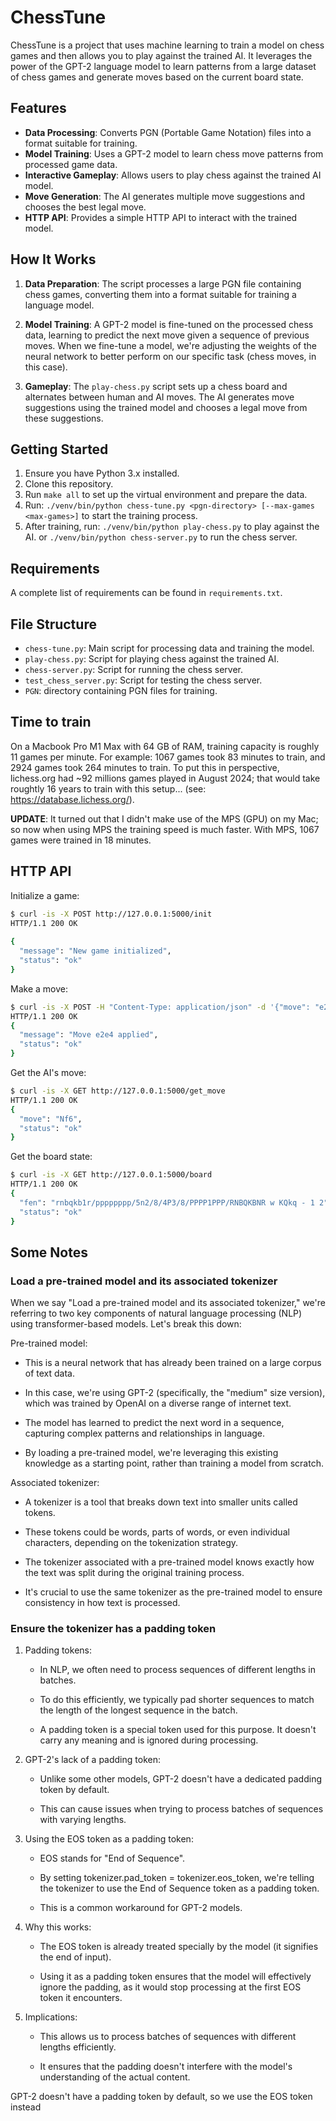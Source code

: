 # ChessTune

ChessTune is a project that uses machine learning to train a model on chess games and then allows you to play against the trained AI. It leverages the power of the GPT-2 language model to learn patterns from a large dataset of chess games and generate moves based on the current board state.

## Features

- **Data Processing**: Converts PGN (Portable Game Notation) files into a format suitable for training.
- **Model Training**: Uses a GPT-2 model to learn chess move patterns from processed game data.
- **Interactive Gameplay**: Allows users to play chess against the trained AI model.
- **Move Generation**: The AI generates multiple move suggestions and chooses the best legal move.
- **HTTP API**: Provides a simple HTTP API to interact with the trained model.

## How It Works

1. **Data Preparation**: The script processes a large PGN file containing chess games, converting them into a format suitable for training a language model.

2. **Model Training**: A GPT-2 model is fine-tuned on the processed chess data, learning to predict the next move given a sequence of previous moves. When we fine-tune a model, we're adjusting the weights of the neural network to better perform on our specific task (chess moves, in this case). 

3. **Gameplay**: The `play-chess.py` script sets up a chess board and alternates between human and AI moves. The AI generates move suggestions using the trained model and chooses a legal move from these suggestions.

## Getting Started

1. Ensure you have Python 3.x installed.
2. Clone this repository.
3. Run `make all` to set up the virtual environment and prepare the data.
4. Run: `./venv/bin/python chess-tune.py <pgn-directory> [--max-games <max-games>]` to start the training process.
5. After training, run: `./venv/bin/python play-chess.py` to play against the AI.
or `./venv/bin/python chess-server.py` to run the chess server.

## Requirements

A complete list of requirements can be found in `requirements.txt`.

## File Structure

- `chess-tune.py`: Main script for processing data and training the model.
- `play-chess.py`: Script for playing chess against the trained AI.
- `chess-server.py`: Script for running the chess server.
- `test_chess_server.py`: Script for testing the chess server.
- `PGN`: directory containing PGN files for training.

## Time to train

On a Macbook Pro M1 Max with 64 GB of RAM, training capacity is roughly 11 games per minute.
For example: 1067 games took 83 minutes to train, and 2924 games took 264 minutes to train.
To put this in perspective, lichess.org had ~92 millions games played in August 2024; that
would take roughtly 16 years to train with this setup... (see: https://database.lichess.org/).

**UPDATE**: It turned out that I didn't make use of the MPS (GPU) on my Mac; so now when using
MPS the training speed is much faster. With MPS, 1067 games were trained in 18 minutes.

## HTTP API

Initialize a game:

```bash
$ curl -is -X POST http://127.0.0.1:5000/init
HTTP/1.1 200 OK
                                      
{               
  "message": "New game initialized",
  "status": "ok"                                                                                     
}                                    
```

Make a move:

```bash
$ curl -is -X POST -H "Content-Type: application/json" -d '{"move": "e2e4"}' http://127.0.0.1:5000/move
HTTP/1.1 200 OK
{
  "message": "Move e2e4 applied",
  "status": "ok"
}
```

Get the AI's move:

```bash
$ curl -is -X GET http://127.0.0.1:5000/get_move
HTTP/1.1 200 OK
{
  "move": "Nf6",
  "status": "ok"
}
```

Get the board state:

```bash
$ curl -is -X GET http://127.0.0.1:5000/board
HTTP/1.1 200 OK
{                                                 
  "fen": "rnbqkb1r/pppppppp/5n2/8/4P3/8/PPPP1PPP/RNBQKBNR w KQkq - 1 2",
  "status": "ok"                                  
}   
```


## Some Notes

### Load a pre-trained model and its associated tokenizer

When we say "Load a pre-trained model and its associated tokenizer,"
we're referring to two key components of natural language processing (NLP)
using transformer-based models. Let's break this down:
    
Pre-trained model:
    
* This is a neural network that has already been trained on a large corpus of text data.
    
* In this case, we're using GPT-2 (specifically, the "medium" size version), which was
trained by OpenAI on a diverse range of internet text.
    
* The model has learned to predict the next word in a sequence, capturing complex patterns
and relationships in language.
    
* By loading a pre-trained model, we're leveraging this existing knowledge as a starting point,
rather than training a model from scratch.
    
Associated tokenizer:
    
* A tokenizer is a tool that breaks down text into smaller units called tokens.
    
* These tokens could be words, parts of words, or even individual characters,
depending on the tokenization strategy.
    
* The tokenizer associated with a pre-trained model knows exactly how the text
was split during the original training process.
    
* It's crucial to use the same tokenizer as the pre-trained model to ensure
consistency in how text is processed.

### Ensure the tokenizer has a padding token
 
1. Padding tokens:
    
    * In NLP, we often need to process sequences of different lengths in batches.
    
    * To do this efficiently, we typically pad shorter sequences to match the length
    of the longest sequence in the batch.
    
    * A padding token is a special token used for this purpose. It doesn't carry
    any meaning and is ignored during processing.
    
2. GPT-2's lack of a padding token:
    
    * Unlike some other models, GPT-2 doesn't have a dedicated padding token by default.
    
    * This can cause issues when trying to process batches of sequences with varying lengths.
    
3. Using the EOS token as a padding token:
    
    * EOS stands for "End of Sequence".
    
    * By setting tokenizer.pad_token = tokenizer.eos_token, we're telling the tokenizer
    to use the End of Sequence token as a padding token.
    
    * This is a common workaround for GPT-2 models.
    
4. Why this works:
    
    * The EOS token is already treated specially by the model (it signifies the end of input).

    * Using it as a padding token ensures that the model will effectively ignore the padding,
    as it would stop processing at the first EOS token it encounters.
    
5. Implications:
    
    * This allows us to process batches of sequences with different lengths efficiently.
    
    * It ensures that the padding doesn't interfere with the model's understanding of the actual content.
    
GPT-2 doesn't have a padding token by default, so we use the EOS token instead
